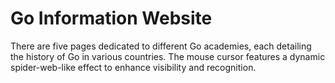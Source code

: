 
# Go Information Website
There are five pages dedicated to different Go academies, each detailing the history of Go in various countries. 
The mouse cursor features a dynamic spider-web-like effect to enhance visibility and recognition.

